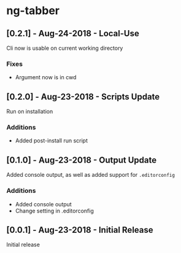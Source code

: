 # ng-tabber

## [0.2.1] - Aug-24-2018 - Local-Use

Cli now is usable on current working directory

### Fixes

- Argument now is in cwd

## [0.2.0] - Aug-23-2018 - Scripts Update

Run on installation

### Additions

- Added post-install run script

## [0.1.0] - Aug-23-2018 - Output Update

Added console output, as well as added support for `.editorconfig`

### Additions

- Added console output
- Change setting in .editorconfig

## [0.0.1] - Aug-23-2018 - Initial Release

Initial release

